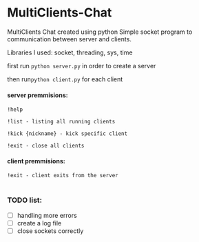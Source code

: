 # MultiClients-Chat
MultiClients Chat created using python
Simple socket program to communication between server and clients.

Libraries I used: socket, threading, sys, time

first run `` python server.py `` in order to create a server

then run`` python client.py `` for each client

#### server premmisions:
``!help``

``!list - listing all running clients``

``!kick {nickname} - kick specific client``

``!exit - close all clients``
<br>
#### client premmisions:
``!exit - client exits from the server``
<br><br>

### TODO list:
- [ ] handling more errors
- [ ] create a log file
- [ ] close sockets correctly
